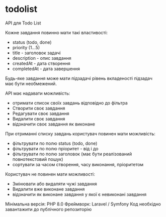 # todolist

API для Todo List

Кожне завдання повинно мати такі властивості:
- status (todo, done)
- priority (1...5)
- title - заголовок задачі
- description - опис завдання
- createdAt - дата створення
- completedAt - дата завершення

Будь-яке завдання може мати підзадачі  рівень вкладеності підзадач має бути необмежений.

API має надавати можливість:
- отримати список своїх завдань відповідно до фільтра
- Створити своє завдання
- Редагувати своє завдання
- Видалити своє завдання
- відзначити своє завдання як виконане

При отриманні списку завдань користувач повинен мати можливість:
- фільтрувати по полю status (todo, done)
- фільтрувати по полю пріоритет - від і до
- фільтрувати по полю заголовок (має бути реалізований повнотекстовий пошук)
- сортувати за часом створення, часу виконання, пріоритетом

Користувач не повинен мати можливості:
- Змінювати або видаляти чужі завдання
- Видалити вже виконане завдання
- відзначити як виконане завдання у якої є невиконані завдання


Мінімальна версія: PHP 8.0
Фреймворк: Laravel / Symfony
Код необхідно завантажити до публічного репозиторію
